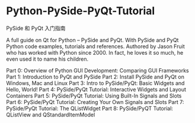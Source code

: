 # Python-PySide-PyQt-Tutorial
 PySide 和 PyQt 入门指南  
 
 A full guide on Qt for Python – PySide and PyQt. With PySide and PyQt Python code examples, tutorials and references. Authored by Jason Fruit who has worked with Python since 2000. In fact, he loves it so much, he even used it to name his children.  

Part 0: Overview of Python GUI Development: Comparing GUI Frameworks
Part 1: Introduction to PyQt and PySide
Part 2: Install PySide and PyQt on Windows, Mac and Linux
Part 3: Intro to PySide/PyQt: Basic Widgets and Hello, World!
Part 4: PySide/PyQt Tutorial: Interactive Widgets and Layout Containers
Part 5: PySide/PyQt Tutorial: Using Built-In Signals and Slots
Part 6: PySide/PyQt Tutorial: Creating Your Own Signals and Slots
Part 7: PySide/PyQt Tutorial: The QListWidget
Part 8: PySide/PyQT Tutorial: QListView and QStandardItemModel
